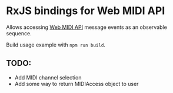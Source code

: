 # RxJS bindings for Web MIDI API

Allows accessing [Web MIDI API](https://webaudio.github.io/web-midi-api/) message events as an observable sequence.

Build usage example with `npm run build`.

## TODO:

* Add MIDI channel selection
* Add some way to return MIDIAccess object to user
